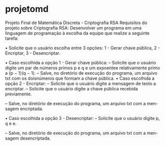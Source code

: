 # projetomd
Projeto Final de Matemática Discreta - Criptografia RSA
Requisitos do projeto sobre Criptografia RSA: Desenvolver um programa em uma linguagem de programação à escolha da equipe que realize a seguinte tarefa:

• Solicite que o usuário escolha entre 3 opções: 1 - Gerar chave pública, 2 - Encriptar, 3 - Desencriptar.

• Caso escolhida a opção 1 - Gerar chave pública:
– Solicite que o usuário digite um par de números primos p e q e um expoentee relativamente primo a (p − 1)(q − 1).
– Salve, no diretório de execução do programa, um arquivo txt com os doisnúmeros que formam a chave pública.
• Caso escolhida a opção 2 - Encriptar:
– Solicite que o usuário digite a mensagem de texto a encriptar.
– Solicite que o usuário digite a chave pública recebida previamente.

– Salve, no diretório de execução do programa, um arquivo txt com a men-sagem encriptada.

• Caso escolhida a opção 3 - Desencriptar:
– Solicite que o usuário digite p, q e e.

– Salve, no diretório de execução do programa, um arquivo txt com a men-sagem desencriptada.
